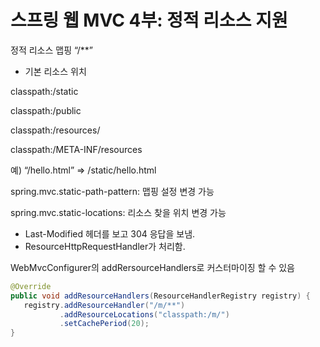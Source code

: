 # 스프링 웹 MVC 4부: 정적 리소스 지원

정적 리소스 맵핑 “/**”

- 기본 리소스 위치

classpath:/static

classpath:/public

classpath:/resources/

classpath:/META-INF/resources

예) “/hello.html” => /static/hello.html

spring.mvc.static-path-pattern: 맵핑 설정 변경 가능

spring.mvc.static-locations: 리소스 찾을 위치 변경 가능

- Last-Modified 헤더를 보고 304 응답을 보냄.
- ResourceHttpRequestHandler가 처리함.

WebMvcConfigurer의 addRersourceHandlers로 커스터마이징 할 수 있음

```java
@Override
public void addResourceHandlers(ResourceHandlerRegistry registry) {
   registry.addResourceHandler("/m/**")
           .addResourceLocations("classpath:/m/")
           .setCachePeriod(20);
}
```